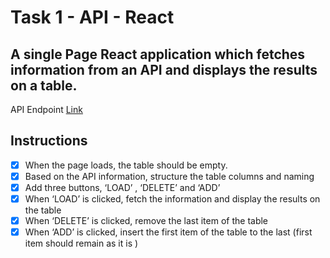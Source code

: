 # Task 1 - API - React
A single Page React application which fetches information from an API and displays the results on a table.
---
API Endpoint [Link](http://universities.hipolabs.com/search?country=Australia)

## Instructions
- [x] When the page loads, the table should be empty.
- [x] Based on the API information, structure the table columns and naming
- [x] Add three buttons, ‘LOAD’ , ‘DELETE’ and ‘ADD’
- [x] When ‘LOAD’ is clicked, fetch the information and display the results on the table
- [x] When ‘DELETE’ is clicked, remove the last item of the table
- [x] When ‘ADD’ is clicked, insert the first item of the table to the last (first item
should remain as it is )
